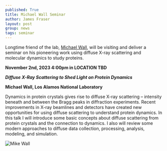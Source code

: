 ```yaml
---
published: True
title: Michael Wall Seminar 
author: James Fraser
layout: post
group: news
tags: seminar
---
```


Longtime friend of the lab, [Michael Wall](https://public.lanl.gov/mewall), will be visiting and deliver a seminar on his pioneering work using diffuse X-ray scattering and molecular dynamics to study proteins.

**November 2nd, 2023 4:00pm in LOCATION TBD**

***Diffuse X-Ray Scattering to Shed Light on Protein Dynamics***

**Michael Wall, Los Alamos National Laboratory**


Dynamics in protein crystals gives rise to diffuse X-ray scattering – intensity beneath and between the Bragg peaks in diffraction experiments. Recent improvements in X-ray beamlines and detectors have created new opportunities for using diffuse scattering to understand protein dynamics. In this talk I will introduce some basic concepts about diffuse scattering from protein crystals and the connection to dynamics. I also will review some modern approaches to diffuse data collection, processing, analysis, modeling, and simulation.

 <img src="/static/img/pub/2016_vb.jpg" alt="Mike Wall" class="img-fluid">
